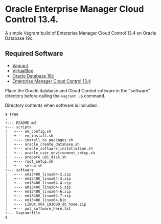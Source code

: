 # Oracle Enterprise Manager Cloud Control 13.4.

A simple Vagrant build of Enterprise Manager Cloud Control 13.4 on Oracle Database 19c.

## Required Software

* [Vagrant](https://www.vagrantup.com/downloads.html)
* [VirtualBox](https://www.virtualbox.org/wiki/Downloads)
* [Oracle Database 19c](https://www.oracle.com/database/technologies/oracle19c-linux-downloads.html)
* [Enterprise Manager Cloud Control 13.4](http://www.oracle.com/technetwork/oem/enterprise-manager/downloads/index.html)

Place the Oracle database and Cloud Control software in the "software" directory before calling the `vagrant up` command.

Directory contents when software is included.

```
$ tree
.
+--- README.md
+--- scripts
|   +--- em_config.sh
|   +--- em_install.sh
|   +--- install_os_packages.sh
|   +--- oracle_create_database.sh
|   +--- oracle_software_installation.sh
|   +--- oracle_user_environment_setup.sh
|   +--- prepare_u01_disk.sh
|   +--- root_setup.sh
|   +--- setup.sh
+--- software
|   +--- em13400_linux64-2.zip
|   +--- em13400_linux64-3.zip
|   +--- em13400_linux64-4.zip
|   +--- em13400_linux64-5.zip
|   +--- em13400_linux64-6.zip
|   +--- em13400_linux64-7.zip
|   +--- em13400_linux64.bin
|   +--- LINUX.X64_193000_db_home.zip
|   +--- put_software_here.txt
+--- Vagrantfile
$
```